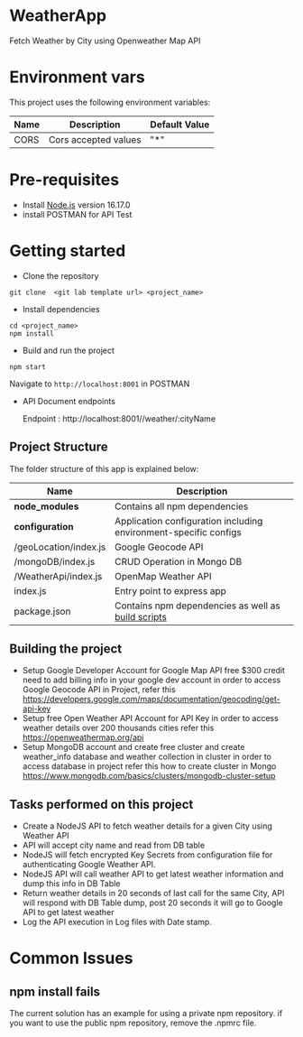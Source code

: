 # WeatherApp
Fetch Weather by City using Openweather Map API 


# Environment vars
This project uses the following environment variables:

| Name                          | Description                         | Default Value                                  |
| ----------------------------- | ------------------------------------| -----------------------------------------------|
|CORS           | Cors accepted values            | "*"      |


# Pre-requisites
- Install [Node.js](https://nodejs.org/en/) version 16.17.0
- install POSTMAN for API Test 


# Getting started
- Clone the repository
```
git clone  <git lab template url> <project_name>
```
- Install dependencies
```
cd <project_name>
npm install
```
- Build and run the project
```
npm start
```
  Navigate to `http://localhost:8001` in POSTMAN 

- API Document endpoints

   Endpoint : http://localhost:8001//weather/:cityName


## Project Structure
The folder structure of this app is explained below:

| Name | Description |
| ------------------------ | --------------------------------------------------------------------------------------------- 
| **node_modules**         | Contains all  npm dependencies                                                            |
| **configuration**        | Application configuration including environment-specific configs                          |
| /geoLocation/index.js    | Google Geocode API                                                                        |   
| /mongoDB/index.js        | CRUD Operation in Mongo DB                                                                |  
| /WeatherApi/index.js     | OpenMap Weather API                                                                       |  
| index.js                 | Entry point to express app                                                                |
| package.json             | Contains npm dependencies as well as [build scripts](#what-if-a-library-isnt-on-definitelytyped)|    

## Building the project
- Setup Google Developer Account for Google Map API free $300 credit need to add billing info in your google dev account in order to access Google Geocode API in Project, refer this https://developers.google.com/maps/documentation/geocoding/get-api-key
- Setup free Open Weather API Account for API Key in order to access weather details over 200 thousands cities refer this https://openweathermap.org/api
- Setup MongoDB account and create free cluster and create weather_info database and weather collection in cluster in order to access database in project refer this how to create cluster in Mongo https://www.mongodb.com/basics/clusters/mongodb-cluster-setup

## Tasks performed on this project
- Create a NodeJS API to fetch weather details for a given City using Weather API
- API will accept city name and read from DB table 
- NodeJS will fetch encrypted Key Secrets from configuration file for authenticating Google Weather API.
- NodeJS API will call weather API to get latest weather information and dump this info in DB Table 
- Return weather details in 20 seconds of last call for the same City, API will respond with DB Table dump, post 20 seconds it will go to Google API to     get latest weather
- Log the API execution in Log files with Date stamp.


# Common Issues

## npm install fails
The current solution has an example for using a private npm repository. if you want to use the public npm repository, remove the .npmrc file.



